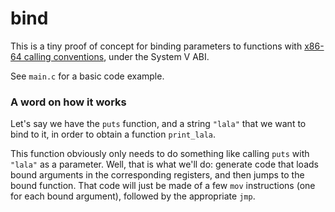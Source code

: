 # bind
This is a tiny proof of concept for binding parameters to functions with [x86-64 calling conventions][0], under the System V ABI.

See `main.c` for a basic code example.

### A word on how it works
Let's say we have the `puts` function, and a string `"lala"` that we want to bind to it, in order to obtain a function `print_lala`.

This function obviously only needs to do something like calling `puts` with `"lala"` as a parameter.
Well, that is what we'll do: generate code that loads bound arguments in the corresponding registers, and then jumps to the bound function.
That code will just be made of a few `mov` instructions (one for each bound argument), followed by the appropriate `jmp`.

[0]: https://en.wikipedia.org/wiki/X86_calling_conventions#System_V_AMD64_ABI
